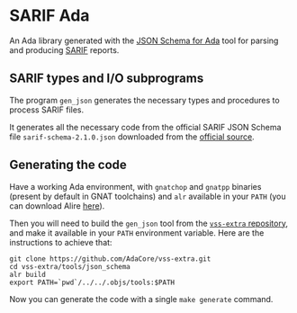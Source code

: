 # SARIF Ada

An Ada library generated with the [JSON Schema for Ada](https://github.com/AdaCore/vss-extra/tree/master/tools/json_schema) tool for parsing and producing [SARIF](https://www.oasis-open.org/committees/tc_home.php?wg_abbrev=sarif) reports.

## SARIF types and I/O subprograms

The program `gen_json` generates the necessary types and procedures to
process SARIF files.

It generates all the necessary code from the official SARIF JSON Schema file
`sarif-schema-2.1.0.json` downloaded from the [official
source](https://docs.oasis-open.org/sarif/sarif/v2.1.0/os/schemas/).

## Generating the code

Have a working Ada environment, with `gnatchop` and `gnatpp` binaries (present
by default in GNAT toolchains) and `alr` available in your `PATH`
(you can download Alire [here](https://alire.ada.dev/)).

Then you will need to build the `gen_json` tool from the
[`vss-extra` repository](https://github.com/AdaCore/vss-extra/tree/master/tools/json_schema),
and make it available in your `PATH` environment variable.
Here are the instructions to achieve that:

```shell
git clone https://github.com/AdaCore/vss-extra.git
cd vss-extra/tools/json_schema
alr build
export PATH=`pwd`/../../.objs/tools:$PATH
```

Now you can generate the code with a single `make generate` command.
